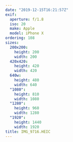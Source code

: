 ```yaml
---
date: "2019-12-15T16:21:57Z"
exif:
  aperture: f/1.8
  iso: 20
  make: Apple
  model: iPhone X
ordering: 108
sizes:
  200x200:
    height: 200
    width: 200
  420x420:
    height: 420
    width: 420
  640w:
    height: 480
    width: 640
  "1080":
    height: 810
    width: 1080
  "1280":
    height: 960
    width: 1280
  "1920":
    height: 1440
    width: 1920
title: IMG_9716.HEIC
---
```

